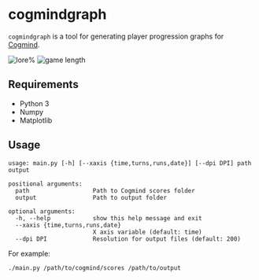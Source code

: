 # cogmindgraph
`cogmindgraph` is a tool for generating player progression graphs for
[Cogmind](http://www.gridsagegames.com/cogmind/).

![lore%](https://i.imgur.com/8EIXovC.png)
![game length](https://i.imgur.com/oE3GivD.png)

## Requirements
* Python 3
* Numpy
* Matplotlib

## Usage
```
usage: main.py [-h] [--xaxis {time,turns,runs,date}] [--dpi DPI] path output

positional arguments:
  path                  Path to Cogmind scores folder
  output                Path to output folder

optional arguments:
  -h, --help            show this help message and exit
  --xaxis {time,turns,runs,date}
                        X axis variable (default: time)
  --dpi DPI             Resolution for output files (default: 200)
```

For example:
```
./main.py /path/to/cogmind/scores /path/to/output
```
